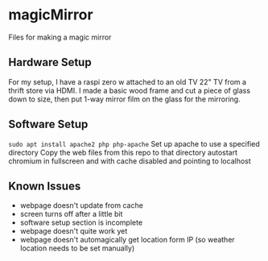 # magicMirror
Files for making a magic mirror


## Hardware Setup
For my setup, I have a raspi zero w attached to an old TV 22" TV from a thrift store via HDMI. I made a basic wood frame and cut a piece of glass down to size, then put 1-way mirror film on the glass for the mirroring.

## Software Setup
`sudo apt install apache2 php php-apache`
Set up apache to use a specified directory
Copy the web files from this repo to that directory
autostart chromium in fullscreen and with cache disabled and pointing to localhost



## Known Issues
 - webpage doesn't update from cache
 - screen turns off after a little bit
 - software setup section is incomplete
 - webpage doesn't quite work yet
 - webpage doesn't automagically get location form IP (so weather location needs to be set manually)
